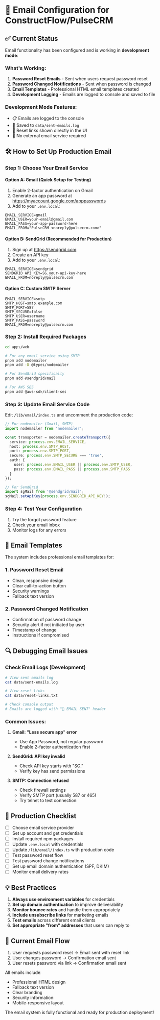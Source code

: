 # 📧 Email Configuration for ConstructFlow/PulseCRM

## ✅ Current Status

Email functionality has been configured and is working in **development mode**:

### What's Working:
1. **Password Reset Emails** - Sent when users request password reset
2. **Password Changed Notifications** - Sent when password is changed
3. **Email Templates** - Professional HTML email templates created
4. **Development Logging** - Emails are logged to console and saved to file

### Development Mode Features:
- 📋 Emails are logged to the console
- 💾 Saved to `data/sent-emails.log`
- 🔗 Reset links shown directly in the UI
- 🚀 No external email service required

## 🛠️ How to Set Up Production Email

### Step 1: Choose Your Email Service

#### Option A: Gmail (Quick Setup for Testing)

1. Enable 2-factor authentication on Gmail
2. Generate an app password at https://myaccount.google.com/apppasswords
3. Add to your `.env.local`:
```env
EMAIL_SERVICE=gmail
EMAIL_USER=your-email@gmail.com
EMAIL_PASS=your-app-password-here
EMAIL_FROM="PulseCRM <noreply@pulsecrm.com>"
```

#### Option B: SendGrid (Recommended for Production)

1. Sign up at https://sendgrid.com
2. Create an API key
3. Add to your `.env.local`:
```env
EMAIL_SERVICE=sendgrid
SENDGRID_API_KEY=SG.your-api-key-here
EMAIL_FROM=noreply@pulsecrm.com
```

#### Option C: Custom SMTP Server

```env
EMAIL_SERVICE=smtp
SMTP_HOST=smtp.example.com
SMTP_PORT=587
SMTP_SECURE=false
SMTP_USER=username
SMTP_PASS=password
EMAIL_FROM=noreply@pulsecrm.com
```

### Step 2: Install Required Packages

```bash
cd apps/web

# For any email service using SMTP
pnpm add nodemailer
pnpm add -D @types/nodemailer

# For SendGrid specifically
pnpm add @sendgrid/mail

# For AWS SES
pnpm add @aws-sdk/client-ses
```

### Step 3: Update Email Service Code

Edit `/lib/email/index.ts` and uncomment the production code:

```typescript
// For nodemailer (Gmail, SMTP)
import nodemailer from 'nodemailer';

const transporter = nodemailer.createTransport({
  service: process.env.EMAIL_SERVICE,
  host: process.env.SMTP_HOST,
  port: process.env.SMTP_PORT,
  secure: process.env.SMTP_SECURE === 'true',
  auth: {
    user: process.env.EMAIL_USER || process.env.SMTP_USER,
    pass: process.env.EMAIL_PASS || process.env.SMTP_PASS
  }
});

// For SendGrid
import sgMail from '@sendgrid/mail';
sgMail.setApiKey(process.env.SENDGRID_API_KEY!);
```

### Step 4: Test Your Configuration

1. Try the forgot password feature
2. Check your email inbox
3. Monitor logs for any errors

## 📝 Email Templates

The system includes professional email templates for:

### 1. Password Reset Email
- Clean, responsive design
- Clear call-to-action button
- Security warnings
- Fallback text version

### 2. Password Changed Notification
- Confirmation of password change
- Security alert if not initiated by user
- Timestamp of change
- Instructions if compromised

## 🔍 Debugging Email Issues

### Check Email Logs (Development)
```bash
# View sent emails log
cat data/sent-emails.log

# View reset links
cat data/reset-links.txt

# Check console output
# Emails are logged with "📧 EMAIL SENT" header
```

### Common Issues:

1. **Gmail: "Less secure app" error**
   - Use App Password, not regular password
   - Enable 2-factor authentication first

2. **SendGrid: API key invalid**
   - Check API key starts with "SG."
   - Verify key has send permissions

3. **SMTP: Connection refused**
   - Check firewall settings
   - Verify SMTP port (usually 587 or 465)
   - Try telnet to test connection

## 🚀 Production Checklist

- [ ] Choose email service provider
- [ ] Set up account and get credentials
- [ ] Install required npm packages
- [ ] Update `.env.local` with credentials
- [ ] Update `/lib/email/index.ts` with production code
- [ ] Test password reset flow
- [ ] Test password change notifications
- [ ] Set up email domain authentication (SPF, DKIM)
- [ ] Monitor email delivery rates

## 💡 Best Practices

1. **Always use environment variables** for credentials
2. **Set up domain authentication** to improve deliverability
3. **Monitor bounce rates** and handle them appropriately
4. **Include unsubscribe links** for marketing emails
5. **Test emails** across different email clients
6. **Set appropriate "from" addresses** that users can reply to

## 📧 Current Email Flow

1. User requests password reset → Email sent with reset link
2. User changes password → Confirmation email sent
3. User resets password via link → Confirmation email sent

All emails include:
- Professional HTML design
- Fallback text version
- Clear branding
- Security information
- Mobile-responsive layout

The email system is fully functional and ready for production deployment!
